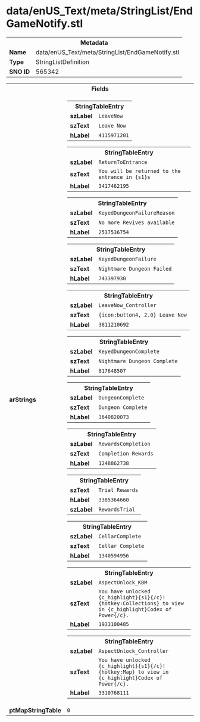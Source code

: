 <h1>data/enUS_Text/meta/StringList/EndGameNotify.stl</h1><table><tr><th colspan="100%">Metadata</th></tr><tr><td><b>Name</b></td><td>data/enUS_Text/meta/StringList/EndGameNotify.stl</td></tr><tr><td><b>Type</b></td><td>StringListDefinition</td></tr><tr><td><b>SNO ID</b></td><td>565342</td></tr></table>

<table><tr><th colspan="100%">Fields</th></tr><tr><td><b>arStrings</b></td><td><table><tr><th colspan="100%">StringTableEntry</th></tr><tr><td><b>szLabel</b></td><td><code>LeaveNow</code></td></tr><tr><td><b>szText</b></td><td><code>Leave Now</code></td></tr><tr><td><b>hLabel</b></td><td><code>4115971201</code></td></tr></table>


<table><tr><th colspan="100%">StringTableEntry</th></tr><tr><td><b>szLabel</b></td><td><code>ReturnToEntrance</code></td></tr><tr><td><b>szText</b></td><td><code>You will be returned to the entrance in {s1}s</code></td></tr><tr><td><b>hLabel</b></td><td><code>3417462195</code></td></tr></table>


<table><tr><th colspan="100%">StringTableEntry</th></tr><tr><td><b>szLabel</b></td><td><code>KeyedDungeonFailureReason</code></td></tr><tr><td><b>szText</b></td><td><code>No more Revives available</code></td></tr><tr><td><b>hLabel</b></td><td><code>2537536754</code></td></tr></table>


<table><tr><th colspan="100%">StringTableEntry</th></tr><tr><td><b>szLabel</b></td><td><code>KeyedDungeonFailure</code></td></tr><tr><td><b>szText</b></td><td><code>Nightmare Dungeon Failed</code></td></tr><tr><td><b>hLabel</b></td><td><code>743397930</code></td></tr></table>


<table><tr><th colspan="100%">StringTableEntry</th></tr><tr><td><b>szLabel</b></td><td><code>LeaveNow_Controller</code></td></tr><tr><td><b>szText</b></td><td><code>{icon:button4, 2.0} Leave Now</code></td></tr><tr><td><b>hLabel</b></td><td><code>3811210692</code></td></tr></table>


<table><tr><th colspan="100%">StringTableEntry</th></tr><tr><td><b>szLabel</b></td><td><code>KeyedDungeonComplete</code></td></tr><tr><td><b>szText</b></td><td><code>Nightmare Dungeon Complete</code></td></tr><tr><td><b>hLabel</b></td><td><code>817648507</code></td></tr></table>


<table><tr><th colspan="100%">StringTableEntry</th></tr><tr><td><b>szLabel</b></td><td><code>DungeonComplete</code></td></tr><tr><td><b>szText</b></td><td><code>Dungeon Complete</code></td></tr><tr><td><b>hLabel</b></td><td><code>3640820073</code></td></tr></table>


<table><tr><th colspan="100%">StringTableEntry</th></tr><tr><td><b>szLabel</b></td><td><code>RewardsCompletion</code></td></tr><tr><td><b>szText</b></td><td><code>Completion Rewards</code></td></tr><tr><td><b>hLabel</b></td><td><code>1248862738</code></td></tr></table>


<table><tr><th colspan="100%">StringTableEntry</th></tr><tr><td><b>szText</b></td><td><code>Trial Rewards</code></td></tr><tr><td><b>hLabel</b></td><td><code>3385364660</code></td></tr><tr><td><b>szLabel</b></td><td><code>RewardsTrial</code></td></tr></table>


<table><tr><th colspan="100%">StringTableEntry</th></tr><tr><td><b>szLabel</b></td><td><code>CellarComplete</code></td></tr><tr><td><b>szText</b></td><td><code>Cellar Complete</code></td></tr><tr><td><b>hLabel</b></td><td><code>1340594956</code></td></tr></table>


<table><tr><th colspan="100%">StringTableEntry</th></tr><tr><td><b>szLabel</b></td><td><code>AspectUnlock_KBM</code></td></tr><tr><td><b>szText</b></td><td><code>You have unlocked {c_highlight}{s1}{/c}! {hotkey:Collections} to view in {c_highlight}Codex of Power{/c}.</code></td></tr><tr><td><b>hLabel</b></td><td><code>1933100485</code></td></tr></table>


<table><tr><th colspan="100%">StringTableEntry</th></tr><tr><td><b>szLabel</b></td><td><code>AspectUnlock_Controller</code></td></tr><tr><td><b>szText</b></td><td><code>You have unlocked {c_highlight}{s1}{/c}! {hotkey:Map} to view in {c_highlight}Codex of Power{/c}.</code></td></tr><tr><td><b>hLabel</b></td><td><code>3310768111</code></td></tr></table>


</td></tr><tr><td><b>ptMapStringTable</b></td><td><code>0</code></td></tr></table>


